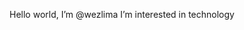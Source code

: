 Hello world, I’m @wezlima
I’m interested in technology

<!---
wezlima/wezlima is a ✨ special ✨ repository because its `README.md` (this file) appears on your GitHub profile.
You can click the Preview link to take a look at your changes.
--->
